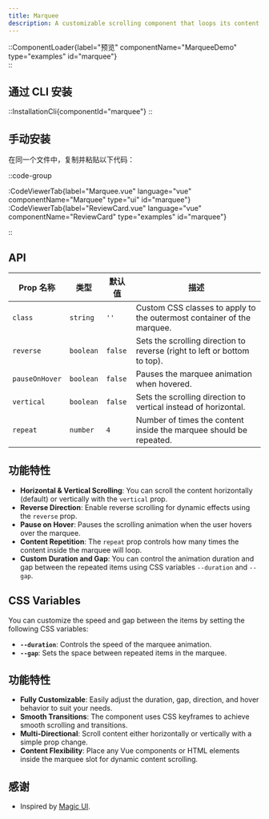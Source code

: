 ```yaml
---
title: Marquee
description: A customizable scrolling component that loops its content horizontally or vertically, with configurable direction, hover pause, and repeat options.
---
```


::ComponentLoader{label="预览" componentName="MarqueeDemo" type="examples" id="marquee"}  
::

## 通过 CLI 安装

::InstallationCli{componentId="marquee"}
::

## 手动安装

在同一个文件中，复制并粘贴以下代码： 

::code-group

:CodeViewerTab{label="Marquee.vue" language="vue" componentName="Marquee" type="ui" id="marquee"}
:CodeViewerTab{label="ReviewCard.vue" language="vue" componentName="ReviewCard" type="examples" id="marquee"}

::

## API

| Prop 名称      | 类型      | 默认值  | 描述                                                                      |
| -------------- | --------- | ------- | ------------------------------------------------------------------------- |
| `class`        | `string`  | `''`    | Custom CSS classes to apply to the outermost container of the marquee.    |
| `reverse`      | `boolean` | `false` | Sets the scrolling direction to reverse (right to left or bottom to top). |
| `pauseOnHover` | `boolean` | `false` | Pauses the marquee animation when hovered.                                |
| `vertical`     | `boolean` | `false` | Sets the scrolling direction to vertical instead of horizontal.           |
| `repeat`       | `number`  | `4`     | Number of times the content inside the marquee should be repeated.        |

## 功能特性

- **Horizontal & Vertical Scrolling**: You can scroll the content horizontally (default) or vertically with the `vertical` prop.
- **Reverse Direction**: Enable reverse scrolling for dynamic effects using the `reverse` prop.
- **Pause on Hover**: Pauses the scrolling animation when the user hovers over the marquee.
- **Content Repetition**: The `repeat` prop controls how many times the content inside the marquee will loop.
- **Custom Duration and Gap**: You can control the animation duration and gap between the repeated items using CSS variables `--duration` and `--gap`.

## CSS Variables

You can customize the speed and gap between the items by setting the following CSS variables:

- **`--duration`**: Controls the speed of the marquee animation.
- **`--gap`**: Sets the space between repeated items in the marquee.

## 功能特性

- **Fully Customizable**: Easily adjust the duration, gap, direction, and hover behavior to suit your needs.
- **Smooth Transitions**: The component uses CSS keyframes to achieve smooth scrolling and transitions.
- **Multi-Directional**: Scroll content either horizontally or vertically with a simple prop change.
- **Content Flexibility**: Place any Vue components or HTML elements inside the marquee slot for dynamic content scrolling.

## 感谢

- Inspired by [Magic UI](https://magicui.design/docs/components/marquee).
